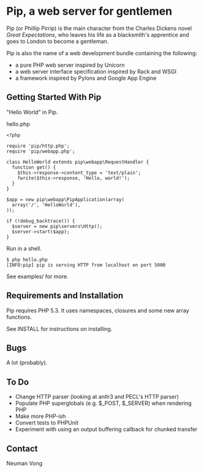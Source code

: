 Pip, a web server for gentlemen 
===============================

Pip (or Phillip Pirrip) is the main character from the Charles Dickens novel
_Great Expectations_, who leaves his life as a blacksmith's apprentice and
goes to London to become a gentleman.

Pip is also the name of a web development bundle containing the following:

- a pure PHP web server inspired by Unicorn
- a web server interface specification inspired by Rack and WSGI
- a framework inspired by Pylons and Google App Engine

Getting Started With Pip
------------------------

"Hello World" in Pip.

hello.php

    <?php

    require 'pip/http.php';
    require 'pip/webapp.php';

    class HelloWorld extends pip\webapp\RequestHandler {
      function get() {
        $this->response->content_type = 'text/plain';
        fwrite($this->response, 'Hello, world!');
      }
    }

    $app = new pip\webapp\PipApplication(array(
      array('/', 'HelloWorld'),
    ));

    if (!debug_backtrace()) {
      $server = new pip\servers\Http();
      $server->start($app);
    }

Run in a shell.

    $ php hello.php
    [INFO:pip] pip is serving HTTP from localhost on port 5000

See examples/ for more.

Requirements and Installation
-----------------------------

Pip requires PHP 5.3. It uses namespaces, closures and some new
array functions.

See INSTALL for instructions on installing.

Bugs
----

A lot (probably).

To Do
-----

- Change HTTP parser (looking at antlr3 and PECL's HTTP parser)
- Populate PHP superglobals (e.g. $_POST, $_SERVER) when rendering PHP
- Make more PHP-ish
- Convert tests to PHPUnit
- Experiment with using an output buffering callback for chunked transfer

Contact
-------

Neuman Vong 

